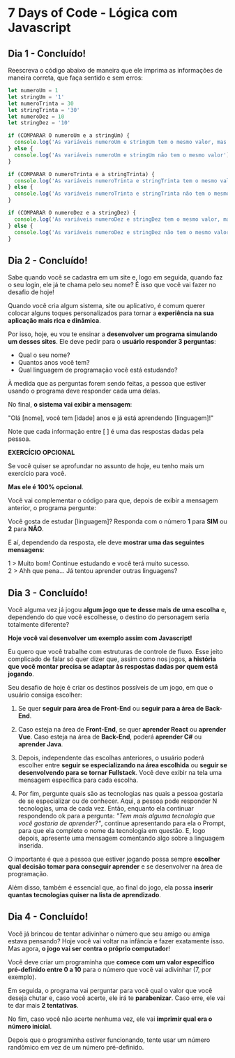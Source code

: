 # 7 Days of Code - Lógica com Javascript

## Dia 1 - Concluído!
Reescreva o código abaixo de maneira que ele imprima as informações de maneira correta, que faça sentido e sem erros:

```javascript
let numeroUm = 1
let stringUm = '1'
let numeroTrinta = 30
let stringTrinta = '30'
let numeroDez = 10
let stringDez = '10'

if (COMPARAR O numeroUm e a stringUm) {
  console.log('As variáveis numeroUm e stringUm tem o mesmo valor, mas tipos diferentes')
} else {
  console.log('As variáveis numeroUm e stringUm não tem o mesmo valor')
}

if (COMPARAR O numeroTrinta e a stringTrinta) {
  console.log('As variáveis numeroTrinta e stringTrinta tem o mesmo valor e mesmo tipo')
} else {
  console.log('As variáveis numeroTrinta e stringTrinta não tem o mesmo tipo')
}

if (COMPARAR O numeroDez e a stringDez) {
  console.log('As variáveis numeroDez e stringDez tem o mesmo valor, mas tipos diferentes')
} else {
  console.log('As variáveis numeroDez e stringDez não tem o mesmo valor')
}
```

## Dia 2 - Concluído!
Sabe quando você se cadastra em um site e, logo em seguida, quando faz o seu login, ele já te chama pelo seu nome? É isso que você vai fazer no desafio de hoje!

Quando você cria algum sistema, site ou aplicativo, é comum querer colocar alguns toques personalizados para tornar a **experiência na sua aplicação mais rica e dinâmica**.

Por isso, hoje, eu vou te ensinar a **desenvolver um programa simulando um desses sites**. Ele deve pedir para o **usuário responder 3 perguntas**:

- Qual o seu nome?
- Quantos anos você tem?
- Qual linguagem de programação você está estudando?

À medida que as perguntas forem sendo feitas, a pessoa que estiver usando o programa deve responder cada uma delas.

No final, **o sistema vai exibir a mensagem**:

"Olá [nome], você tem [idade] anos e já está aprendendo [linguagem]!"

Note que cada informação entre [ ] é uma das respostas dadas pela pessoa. 


**EXERCÍCIO OPCIONAL**


Se você quiser se aprofundar no assunto de hoje, eu tenho mais um exercício para você.

**Mas ele é 100% opcional**.

Você vai complementar o código para que, depois de exibir a mensagem anterior, o programa pergunte:

Você gosta de estudar [linguagem]? Responda com o número **1** para **SIM** ou **2** para **NÃO**.

E aí, dependendo da resposta, ele deve **mostrar uma das seguintes mensagens**:

1 > Muito bom! Continue estudando e você terá muito sucesso.<br>
2 > Ahh que pena... Já tentou aprender outras linguagens?

## Dia 3 - Concluído!
Você alguma vez já jogou **algum jogo que te desse mais de uma escolha** e, dependendo do que você escolhesse, o destino do personagem seria totalmente diferente?

**Hoje você vai desenvolver um exemplo assim com Javascript!**

Eu quero que você trabalhe com estruturas de controle de fluxo. Esse jeito complicado de falar só quer dizer que, assim como nos jogos, **a história que você montar precisa se adaptar às respostas dadas por quem está jogando**.

Seu desafio de hoje é criar os destinos possíveis de um jogo, em que o usuário consiga escolher:

1. Se quer **seguir para área de Front-End** ou **seguir para a área de Back-End**.

2. Caso esteja na área de **Front-End**, se quer **aprender React** ou **aprender Vue**. Caso esteja na área de **Back-End**, poderá **aprender C#** ou **aprender Java**.

3. Depois, independente das escolhas anteriores, o usuário poderá escolher entre **seguir se especializando na área escolhida** ou **seguir se desenvolvendo para se tornar Fullstack**. Você deve exibir na tela uma mensagem específica para cada escolha.

4. Por fim, pergunte quais são as tecnologias nas quais a pessoa gostaria de se especializar ou de conhecer. Aqui, a pessoa pode responder N tecnologias, uma de cada vez. Então, enquanto ela continuar respondendo ok para a pergunta: *"Tem mais alguma tecnologia que você gostaria de aprender?"*, continue apresentando para ela o Prompt, para que ela complete o nome da tecnologia em questão. E, logo depois, apresente uma mensagem comentando algo sobre a linguagem inserida.

O importante é que a pessoa que estiver jogando possa sempre **escolher qual decisão tomar para conseguir aprender** e se desenvolver na área de programação.

Além disso, também é essencial que, ao final do jogo, ela possa **inserir quantas tecnologias quiser na lista de aprendizado**. 

## Dia 4 - Concluído!
Você já brincou de tentar adivinhar o número que seu amigo ou amiga estava pensando? Hoje você vai voltar na infância e fazer exatamente isso. Mas agora, **o jogo vai ser contra o próprio computador**!

Você deve criar um programinha que **comece com um valor específico pré-definido entre 0 a 10** para o número que você vai adivinhar (7, por exemplo).

Em seguida, o programa vai perguntar para você qual o valor que você deseja chutar e, caso você acerte, ele irá te **parabenizar**. Caso erre, ele vai te dar mais **2 tentativas**.

No fim, caso você não acerte nenhuma vez, ele vai **imprimir qual era o número inicial**.

Depois que o programinha estiver funcionando, tente usar um número randômico em vez de um número pré-definido.